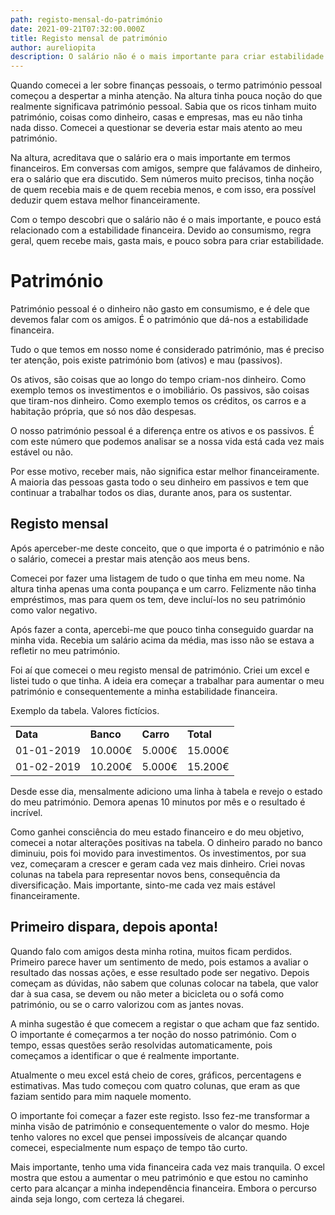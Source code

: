 ```yaml
---
path: registo-mensal-do-património
date: 2021-09-21T07:32:00.000Z
title: Registo mensal de património
author: aureliopita
description: O salário não é o mais importante para criar estabilidade financeira.
---
```

Quando comecei a ler sobre finanças pessoais, o termo património pessoal começou a despertar a minha atenção. Na altura tinha pouca noção do que realmente significava património pessoal. Sabia que os ricos tinham muito património, coisas como dinheiro, casas e empresas, mas eu não tinha nada disso. Comecei a questionar se deveria estar mais atento ao meu património.

Na altura, acreditava que o salário era o mais importante em termos financeiros. Em conversas com amigos, sempre que falávamos de dinheiro, era o salário que era discutido. Sem números muito precisos, tinha noção de quem recebia mais e de quem recebia menos, e com isso, era possível deduzir quem estava melhor financeiramente.

Com o tempo descobri que o salário não é o mais importante, e pouco está relacionado com a estabilidade financeira. Devido ao consumismo, regra geral, quem recebe mais, gasta mais, e pouco sobra para criar estabilidade.

# Património

Património pessoal é o dinheiro não gasto em consumismo, e é dele que devemos falar com os amigos. É o património que dá-nos a estabilidade financeira.

Tudo o que temos em nosso nome é considerado património, mas é preciso ter atenção, pois existe património bom (ativos) e mau (passivos).

Os ativos, são coisas que ao longo do tempo criam-nos dinheiro. Como exemplo temos os investimentos e o imobiliário. Os passivos, são coisas que tiram-nos dinheiro. Como exemplo temos os créditos, os carros e a habitação própria, que só nos dão despesas. 

O nosso património pessoal é a diferença entre os ativos e os passivos. É com este número que podemos analisar se a nossa vida está cada vez mais estável ou não.

Por esse motivo, receber mais, não significa estar melhor financeiramente. A maioria das pessoas gasta todo o seu dinheiro em passivos e tem que continuar a trabalhar todos os dias, durante anos, para os sustentar. 

## Registo mensal

Após aperceber-me deste conceito, que o que importa é o património e não o salário, comecei a prestar mais atenção aos meus bens.

Comecei por fazer uma listagem de tudo o que tinha em meu nome. Na altura tinha apenas uma conta poupança e um carro. Felizmente não tinha empréstimos, mas para quem os tem, deve incluí-los no seu património como valor negativo. 

Após fazer a conta, apercebi-me que pouco tinha conseguido guardar na minha vida. Recebia um salário acima da média, mas isso não se estava a refletir no meu património.

Foi aí que comecei o meu registo mensal de património. Criei um excel e listei tudo o que tinha. A ideia era começar a trabalhar para aumentar o meu património e consequentemente a minha estabilidade financeira.

Exemplo da tabela. Valores fictícios. 

|   |   |   |   |
|---|---|---|---|
|  **Data** | **Banco**  | **Carro**  | **Total**  |
|  01-01-2019 | 10.000€  | 5.000€  |  15.000€ |
| 01-02-2019  | 10.200€  | 5.000€  |  15.200€ |


Desde esse dia, mensalmente adiciono uma linha à tabela e revejo o estado do meu património. Demora apenas 10 minutos por mês e o resultado é incrível.

Como ganhei consciência do meu estado financeiro e do meu objetivo, comecei a notar alterações positivas na tabela. O dinheiro parado no banco diminuiu, pois foi movido para investimentos. Os investimentos, por sua vez, começaram a crescer e geram cada vez mais dinheiro. Criei novas colunas na tabela para representar novos bens, consequência da diversificação. Mais importante, sinto-me cada vez mais estável financeiramente.


## Primeiro dispara, depois aponta!

Quando falo com amigos desta minha rotina, muitos ficam perdidos. Primeiro parece haver um sentimento de medo, pois estamos a avaliar o resultado das nossas ações, e esse resultado pode ser negativo. Depois começam as dúvidas, não sabem que colunas colocar na tabela, que valor dar à sua casa, se devem ou não meter a bicicleta ou o sofá como património, ou se o carro valorizou com as jantes novas.

A minha sugestão é que comecem a registar o que acham que faz sentido. O importante é começarmos a ter noção do nosso património. Com o tempo, essas questões serão resolvidas automaticamente, pois começamos a identificar o que é realmente importante.

Atualmente o meu excel está cheio de cores, gráficos, percentagens e estimativas. Mas tudo começou com quatro colunas, que eram as que faziam sentido para mim naquele momento. 

O importante foi começar a fazer este registo. Isso fez-me transformar a minha visão de património e consequentemente o valor do mesmo. Hoje tenho valores no excel que pensei impossíveis de alcançar quando comecei, especialmente num espaço de tempo tão curto.

Mais importante, tenho uma vida financeira cada vez mais tranquila. O excel mostra que estou a aumentar o meu património e que estou no caminho certo para alcançar a minha independência financeira. Embora o percurso ainda seja longo, com certeza lá chegarei.
